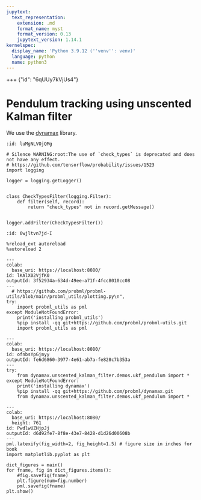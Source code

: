 ```yaml
---
jupytext:
  text_representation:
    extension: .md
    format_name: myst
    format_version: 0.13
    jupytext_version: 1.14.1
kernelspec:
  display_name: 'Python 3.9.12 (''venv'': venv)'
  language: python
  name: python3
---
```


+++ {"id": "6qUUy7kVjUs4"}

# Pendulum  tracking using unscented Kalman filter

We use the [dynamax](https://github.com/probml/dynamax/blob/main/dynamax/) library.

```{code-cell} ipython3
:id: luMgNLVOjQMg

# Silence WARNING:root:The use of `check_types` is deprecated and does not have any effect.
# https://github.com/tensorflow/probability/issues/1523
import logging

logger = logging.getLogger()


class CheckTypesFilter(logging.Filter):
    def filter(self, record):
        return "check_types" not in record.getMessage()


logger.addFilter(CheckTypesFilter())
```

```{code-cell} ipython3
:id: 6wjltvn7jd-I

%reload_ext autoreload
%autoreload 2
```

```{code-cell} ipython3
---
colab:
  base_uri: https://localhost:8080/
id: lKAlX02VjfK0
outputId: 3f52934a-634d-49ee-a71f-4fcc8010cc08
---
  # https://github.com/probml/probml-utils/blob/main/probml_utils/plotting.py\n",
try:
    import probml_utils as pml
except ModuleNotFoundError:
    print('installing probml_utils')
    %pip install -qq git+https://github.com/probml/probml-utils.git
    import probml_utils as pml
```

```{code-cell} ipython3
---
colab:
  base_uri: https://localhost:8080/
id: ofnbsYpGjmyy
outputId: fe6d6860-3977-4e61-ab7a-fe828c7b353a
---
try:
    from dynamax.unscented_kalman_filter.demos.ukf_pendulum import *
except ModuleNotFoundError:
    print('installing dynamax')
    %pip install -qq git+https://github.com/probml/dynamax.git
    from dynamax.unscented_kalman_filter.demos.ukf_pendulum import *
```

```{code-cell} ipython3
---
colab:
  base_uri: https://localhost:8080/
  height: 761
id: PwdlwUZHjpJj
outputId: d6d92fe7-8f8e-43e7-8428-d1d26d00608b
---
pml.latexify(fig_width=2, fig_height=1.5) # figure size in inches for book
import matplotlib.pyplot as plt

dict_figures = main()
for fname, fig in dict_figures.items():
    #fig.savefig(fname)
    plt.figure(num=fig.number)
    pml.savefig(fname)
plt.show()
```
